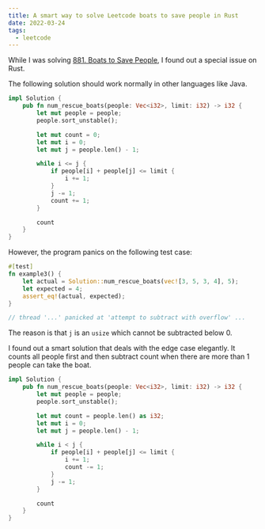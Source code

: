 ```yaml
---
title: A smart way to solve Leetcode boats to save people in Rust
date: 2022-03-24
tags:
  - leetcode
---
```


While I was solving [881. Boats to Save People](https://leetcode.com/problems/boats-to-save-people/), I found out a special issue on Rust.

The following solution should work normally in other languages like Java.

```rs
impl Solution {
    pub fn num_rescue_boats(people: Vec<i32>, limit: i32) -> i32 {
        let mut people = people;
        people.sort_unstable();

        let mut count = 0;
        let mut i = 0;
        let mut j = people.len() - 1;

        while i <= j {
            if people[i] + people[j] <= limit {
                i += 1;
            }
            j -= 1;
            count += 1;
        }

        count
    }
}
```

However, the program panics on the following test case:

```rs
#[test]
fn example3() {
    let actual = Solution::num_rescue_boats(vec![3, 5, 3, 4], 5);
    let expected = 4;
    assert_eq!(actual, expected);
}

// thread '...' panicked at 'attempt to subtract with overflow' ...
```

The reason is that `j` is an `usize` which cannot be subtracted below 0.

I found out a smart solution that deals with the edge case elegantly. It counts all people first
and then subtract count when there are more than 1 people can take the boat.

```rs
impl Solution {
    pub fn num_rescue_boats(people: Vec<i32>, limit: i32) -> i32 {
        let mut people = people;
        people.sort_unstable();

        let mut count = people.len() as i32;
        let mut i = 0;
        let mut j = people.len() - 1;

        while i < j {
            if people[i] + people[j] <= limit {
                i += 1;
                count -= 1;
            }
            j -= 1;
        }

        count
    }
}
```
